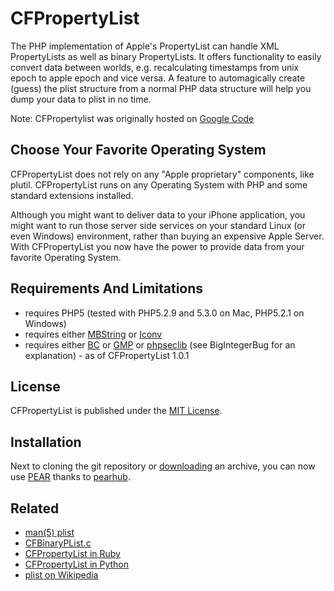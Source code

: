 # CFPropertyList

The PHP implementation of Apple's PropertyList can handle XML PropertyLists as well as binary PropertyLists. It offers functionality to easily convert data between worlds, e.g. recalculating timestamps from unix epoch to apple epoch and vice versa. A feature to automagically create (guess) the plist structure from a normal PHP data structure will help you dump your data to plist in no time. 

Note: CFPropertylist was originally hosted on [Google Code](http://code.google.com/p/cfpropertylist/)

## Choose Your Favorite Operating System

CFPropertyList does not rely on any "Apple proprietary" components, like plutil. CFPropertyList runs on any Operating System with PHP and some standard extensions installed.

Although you might want to deliver data to your iPhone application, you might want to run those server side services on your standard Linux (or even Windows) environment, rather than buying an expensive Apple Server. With CFPropertyList you now have the power to provide data from your favorite Operating System.

## Requirements And Limitations

* requires PHP5 (tested with PHP5.2.9 and 5.3.0 on Mac, PHP5.2.1 on Windows)
* requires either [MBString](http://php.net/mbstring) or [Iconv](http://php.net/iconv)
* requires either [BC](http://php.net/bc) or [GMP](http://php.net/gmp) or [phpseclib](http://phpseclib.sourceforge.net/) (see BigIntegerBug for an explanation) - as of CFPropertyList 1.0.1

## License

CFPropertyList is published under the [MIT License](http://www.opensource.org/licenses/mit-license.php).

## Installation

Next to cloning the git repository or [downloading](https://github.com/rodneyrehm/CFPropertyList/archives/master) an archive, you can now use [PEAR](http://www.pearhub.org/projects/CFPropertyList) thanks to [pearhub](https://github.com/troelskn/pearhub).

## Related

* [man(5) plist](http://developer.apple.com/documentation/Darwin/Reference/ManPages/man5/plist.5.html)
* [CFBinaryPList.c](http://www.opensource.apple.com/source/CF/CF-476.15/CFBinaryPList.c)
* [CFPropertyList in Ruby](http://rubyforge.org/projects/cfpropertylist/)
* [CFPropertyList in Python](https://github.com/bencochran/CFPropertyList)
* [plist on Wikipedia](http://en.wikipedia.org/wiki/Plist)
